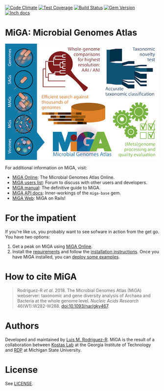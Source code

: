 [![Code Climate](https://codeclimate.com/github/bio-miga/miga/badges/gpa.svg)](https://codeclimate.com/github/bio-miga/miga)
[![Test Coverage](https://codeclimate.com/github/bio-miga/miga/badges/coverage.svg)](https://codeclimate.com/github/bio-miga/miga/coverage)
[![Build Status](https://travis-ci.org/bio-miga/miga.svg?branch=master)](https://travis-ci.org/bio-miga/miga)
[![Gem Version](https://badge.fury.io/rb/miga-base.svg)](https://badge.fury.io/rb/miga-base)
[![Inch docs](http://inch-ci.org/github/bio-miga/miga.svg)](http://inch-ci.org/github/bio-miga/miga)


# MiGA: Microbial Genomes Atlas

![Graphical abstract](manual/img/Graphical_abstract-01.png)

For additional information on MiGA, visit:

* [MiGA Online][miga-online]: The Microbial Genomes Atlas Online.
* [MiGA users list][mailing-list]:
  Forum to discuss with other users and developers.
* [MiGA manual][manual]: The definitive guide to MiGA.
* [MiGA API docs][rubydoc]: Inner-workings of the `miga-base` gem.
* [MiGA Web][miga-web]: MiGA on Rails!

# For the impatient

If you're like us, you probably want to see sofware in action from the get go.
You have two options:

1. Get a peak on MiGA using [MiGA Online][miga-online].
2. Install the [requirements](manual/part2/requirements.md) and follow the
  [installation instructions](manual/part2/installation.md). Once you have MiGA
  installed, you can [deploy some examples](manual/part4.md).

# How to cite MiGA

> Rodriguez-R *et al*. 2018. The Microbial Genomes Atlas (MiGA) webserver:
> taxonomic and gene diversity analysis of Archaea and Bacteria at the whole
> genome level. *Nucleic Acids Research* 46(W1):W282-W288.
> [doi:10.1093/nar/gky467](https://doi.org/10.1093/nar/gky467).

# Authors

Developed and maintained by [Luis M. Rodriguez-R][lrr]. MiGA is the result of a
collaboration between [Kostas Lab][kostas] at the Georgia Institute of
Technology and [RDP][rdp] at Michigan State University.


# License

See [LICENSE](LICENSE).

[lrr]: http://lmrodriguezr.github.io/
[mailing-list]: http://support.microbial-genomes.org/
[manual]: https://manual.microbial-genomes.org/
[rubydoc]: http://www.rubydoc.info/github/bio-miga/miga
[contact]: http://enve-omics.gatech.edu/node/7
[miga-web]: https://github.com/bio-miga/miga-web
[miga-gui]: https://github.com/bio-miga/miga-gui
[miga-online]: http://microbial-genomes.org/
[kostas]: http://enve-omics.gatech.edu/
[rdp]: http://rdp.cme.msu.edu/
